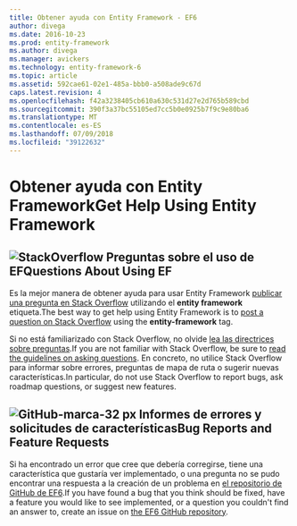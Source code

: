 ```yaml
---
title: Obtener ayuda con Entity Framework - EF6
author: divega
ms.date: 2016-10-23
ms.prod: entity-framework
ms.author: divega
ms.manager: avickers
ms.technology: entity-framework-6
ms.topic: article
ms.assetid: 592cae61-02e1-485a-bbb0-a508ade9c67d
caps.latest.revision: 4
ms.openlocfilehash: f42a3238405cb610a630c531d27e2d765b589cbd
ms.sourcegitcommit: 390f3a37bc55105ed7cc5b0e0925b7f9c9e80ba6
ms.translationtype: MT
ms.contentlocale: es-ES
ms.lasthandoff: 07/09/2018
ms.locfileid: "39122632"
---
```

# <a name="get-help-using-entity-framework"></a><span data-ttu-id="25730-102">Obtener ayuda con Entity Framework</span><span class="sxs-lookup"><span data-stu-id="25730-102">Get Help Using Entity Framework</span></span>
## <a name="stackoverflowef6mediastackoverflowpng-questions-about-using-ef"></a>![StackOverflow](~/ef6/media/stackoverflow.png) <span data-ttu-id="25730-104">Preguntas sobre el uso de EF</span><span class="sxs-lookup"><span data-stu-id="25730-104">Questions About Using EF</span></span>  

<span data-ttu-id="25730-105">Es la mejor manera de obtener ayuda para usar Entity Framework [publicar una pregunta en Stack Overflow](http://stackoverflow.com/questions/ask) utilizando el **entity framework** etiqueta.</span><span class="sxs-lookup"><span data-stu-id="25730-105">The best way to get help using Entity Framework is to [post a question on Stack Overflow](http://stackoverflow.com/questions/ask) using the **entity-framework** tag.</span></span>  

<span data-ttu-id="25730-106">Si no está familiarizado con Stack Overflow, no olvide [lea las directrices sobre preguntas](http://stackoverflow.com/help/asking).</span><span class="sxs-lookup"><span data-stu-id="25730-106">If you are not familiar with Stack Overflow, be sure to [read the guidelines on asking questions](http://stackoverflow.com/help/asking).</span></span> <span data-ttu-id="25730-107">En concreto, no utilice Stack Overflow para informar sobre errores, preguntas de mapa de ruta o sugerir nuevas características.</span><span class="sxs-lookup"><span data-stu-id="25730-107">In particular, do not use Stack Overflow to report bugs, ask roadmap questions, or suggest new features.</span></span>  

## <a name="github-mark-32pxef6mediagithub-mark-32pxpng-bug-reports-and-feature-requests"></a>![GitHub-marca-32 px](~/ef6/media/github-mark-32px.png) <span data-ttu-id="25730-109">Informes de errores y solicitudes de características</span><span class="sxs-lookup"><span data-stu-id="25730-109">Bug Reports and Feature Requests</span></span>  

<span data-ttu-id="25730-110">Si ha encontrado un error que cree que debería corregirse, tiene una característica que gustaría ver implementado, o una pregunta no se pudo encontrar una respuesta a la creación de un problema en [el repositorio de GitHub de EF6](https://github.com/aspnet/EntityFramework6/issues).</span><span class="sxs-lookup"><span data-stu-id="25730-110">If you have found a bug that you think should be fixed, have a feature you would like to see implemented, or a question you couldn't find an answer to, create an issue on [the EF6 GitHub repository](https://github.com/aspnet/EntityFramework6/issues).</span></span>
